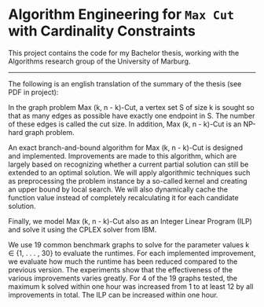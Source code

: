 # Algorithm Engineering for `Max Cut` with Cardinality Constraints


This project contains the code for my Bachelor thesis, working with the Algorithms research group of the University of Marburg.

---

The following is an english translation of the summary of the thesis (see PDF in project):

In the graph problem Max (k, n - k)-Cut, a vertex set S of size k is sought so that as many edges as possible have exactly one endpoint in S. The number of these edges is called the cut size. In addition, Max (k, n - k)-Cut is an NP-hard graph problem.

An exact branch-and-bound algorithm for Max (k, n - k)-Cut is designed and implemented.
Improvements are made to this algorithm, which are largely based on recognizing whether a current partial solution can still be extended to an optimal solution. 
We will apply algorithmic techniques such as preprocessing the problem instance by a so-called kernel and creating an upper bound by local search. 
We will also dynamically cache the function value instead of completely recalculating it for each candidate solution. 

Finally, we model Max (k, n - k)-Cut also as an Integer Linear Program (ILP) and solve it using the CPLEX solver from IBM.

We use 19 common benchmark graphs to solve for the parameter values k ∈ {1, . . . , 30} to evaluate the runtimes.
For each implemented improvement, we evaluate how much the runtime has been reduced compared to the previous version.
The experiments show that the effectiveness of the various improvements varies greatly.
For 4 of the 19 graphs tested, the maximum k solved within one hour was increased from 1 to at least 12 by all improvements in total.
The ILP can be increased within one hour.
